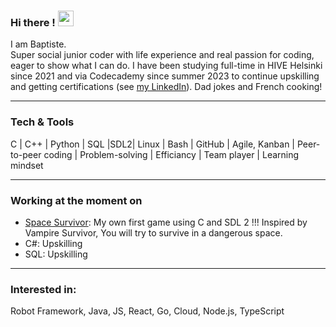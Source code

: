 

<!-- [Cover](https://github.com/B9R9/B9R9/blob/master/img/test.jpeg) -->

### Hi there ! <img src="https://media.giphy.com/media/hvRJCLFzcasrR4ia7z/giphy.gif" width="25px">

<!-- Message daccueil et de presentation.--> 
I am Baptiste.  
Super social junior coder with life experience and real passion for coding, eager to show what I can do. I have been studying full-time in HIVE Helsinki since 2021 and via Codecademy since summer 2023 to continue upskilling and getting certifications (see [my LinkedIn](https://www.linkedin.com/in/baptiste-riffard-233b17103/?locale=en_US)). Dad jokes and French cooking!

***  
### Tech & Tools
C | C++ | Python | SQL |SDL2| Linux | Bash | GitHub | Agile, Kanban | Peer-to-peer coding | Problem-solving | Efficiancy | Team player | Learning mindset
***  

### Working at the moment on
  - [Space Survivor](https://github.com/B9R9/Space_Survivor): My own first game using C and SDL 2 !!! Inspired by Vampire Survivor, You will try to survive in
 a dangerous space.
  - C#: Upskilling
  - SQL: Upskilling
***

### Interested in:
Robot Framework, Java, JS, React, Go, Cloud, Node.js, TypeScript


  



<!--        My 42 profile card                                                                         What i am doing at the moment 
                                                                                                       Wich language i am learning 
          https://www.linkedin.com/in/baptiste-riffard-233b17103/?locale=en_US                                                                                             Hobbies and fun fact -->


<!-- My stats git hub -->



<!-- Because life is not coding this iss were I can share who I am -->


<!--[![42 Profile Card](https://1337-readme.vercel.app/api/profile?cursus=42&dark=true&login=briffard)](https://github.com/mohouyizme/1337-readme)
![](https://github-readme-stats.vercel.app/api/top-langs/?username=B9R9&theme=radical&hide_langs_below=8)
![](https://github-readme-stats.vercel.app/api?username=B9R9&show_icons=true&theme=radical&count_private=true)
-->
<!--
**B9R9/B9R9** is a ✨ _special_ ✨ repository because its `README.md` (this file) appears on your GitHub profile.

Here are some ideas to get you started:

- 🔭 I’m currently working on ...
- 🌱 I’m currently learning ...
- 👯 I’m looking to collaborate on ...
- 🤔 I’m looking for help with ...
- 💬 Ask me about ...
- 📫 How to reach me: ...
- 😄 Pronouns: ...
- ⚡ Fun fact: ...
-->
